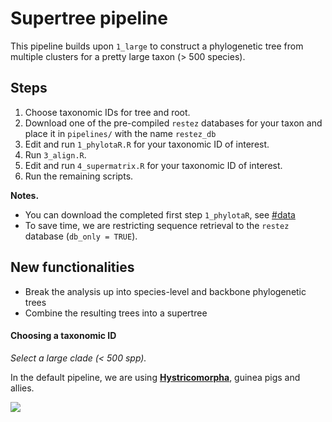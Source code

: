 # Supertree pipeline

This pipeline builds upon `1_large` to construct a phylogenetic tree from
multiple clusters for a pretty large taxon (> 500 species).

## Steps

1. Choose taxonomic IDs for tree and root.
2. Download one of the pre-compiled `restez` databases for your taxon and place it in `pipelines/` with the name `restez_db`
2. Edit and run `1_phylotaR.R` for your taxonomic ID of interest.
3. Run `3_align.R`.
4. Edit and run `4_supermatrix.R` for your taxonomic ID of interest.
5. Run the remaining scripts.

**Notes.**

* You can download the completed first step `1_phylotaR`, see [#data](https://github.com/AntonelliLab/supersmartR-workshop#data)
* To save time, we are restricting sequence retrieval to the `restez`
database (`db_only = TRUE`).

## New functionalities

* Break the analysis up into species-level and backbone phylogenetic trees
* Combine the resulting trees into a supertree

#### Choosing a taxonomic ID

*Select a large clade (< 500 spp).*

In the default pipeline, we are using [**Hystricomorpha**](https://www.ncbi.nlm.nih.gov/Taxonomy/Browser/wwwtax.cgi?mode=Info&id=10015),
guinea pigs and allies.

![](https://upload.wikimedia.org/wikipedia/commons/f/fc/Two_Adult_Guinea_Pigs_%28cropped%29.jpg)
